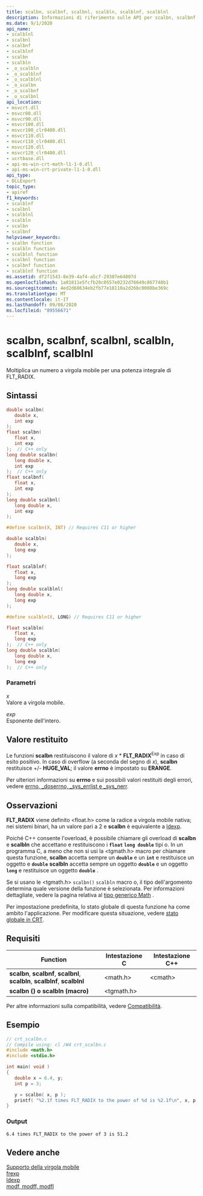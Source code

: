 ```yaml
---
title: scalbn, scalbnf, scalbnl, scalbln, scalblnf, scalblnl
description: Informazioni di riferimento sulle API per scalbn, scalbnf, scalbnl, scalbln, scalblnf e scalblnl; che moltiplica un numero a virgola mobile per una potenza integrale di `FLT_RADIX` .
ms.date: 9/1/2020
api_name:
- scalblnl
- scalbnl
- scalbnf
- scalblnf
- scalbn
- scalbln
- _o_scalbln
- _o_scalblnf
- _o_scalblnl
- _o_scalbn
- _o_scalbnf
- _o_scalbnl
api_location:
- msvcrt.dll
- msvcr80.dll
- msvcr90.dll
- msvcr100.dll
- msvcr100_clr0400.dll
- msvcr110.dll
- msvcr110_clr0400.dll
- msvcr120.dll
- msvcr120_clr0400.dll
- ucrtbase.dll
- api-ms-win-crt-math-l1-1-0.dll
- api-ms-win-crt-private-l1-1-0.dll
api_type:
- DLLExport
topic_type:
- apiref
f1_keywords:
- scalblnf
- scalbnl
- scalblnl
- scalbln
- scalbn
- scalbnf
helpviewer_keywords:
- scalbn function
- scalbln function
- scalblnl function
- scalbnl function
- scalbnf function
- scalblnf function
ms.assetid: df2f1543-8e39-4af4-a5cf-29307e64807d
ms.openlocfilehash: 1a01811e5fcfb28c0557e0232d76649c867748b1
ms.sourcegitcommit: 4ed2d68634eb2fb77e18110a2d26bc0008be369c
ms.translationtype: MT
ms.contentlocale: it-IT
ms.lasthandoff: 09/08/2020
ms.locfileid: "89556671"
---
```

# <a name="scalbn-scalbnf-scalbnl-scalbln-scalblnf-scalblnl"></a>scalbn, scalbnf, scalbnl, scalbln, scalblnf, scalblnl

Moltiplica un numero a virgola mobile per una potenza integrale di FLT_RADIX.

## <a name="syntax"></a>Sintassi

```C
double scalbn(
   double x,
   int exp
);
float scalbn(
   float x,
   int exp
);  // C++ only
long double scalbn(
   long double x,
   int exp
);  // C++ only
float scalbnf(
   float x,
   int exp
);
long double scalbnl(
   long double x,
   int exp
);

#define scalbn(X, INT) // Requires C11 or higher

double scalbln(
   double x,
   long exp
);

float scalblnf(
   float x,
   long exp
);
long double scalblnl(
   long double x,
   long exp
);

#define scalbln(X, LONG) // Requires C11 or higher

float scalbln(
   float x,
   long exp
);  // C++ only
long double scalbln(
   long double x,
   long exp
);  // C++ only
```

### <a name="parameters"></a>Parametri

*x*\
Valore a virgola mobile.

*exp*\
Esponente dell'intero.

## <a name="return-value"></a>Valore restituito

Le funzioni **scalbn** restituiscono il valore di *x* \* **FLT_RADIX**<sup>Exp</sup> in caso di esito positivo. In caso di overflow (a seconda del segno di *x*), **scalbn** restituisce +/- **HUGE_VAL**; il valore **errno** è impostato su **ERANGE**.

Per ulteriori informazioni su **errno** e sui possibili valori restituiti degli errori, vedere [errno, _doserrno, _sys_errlist e _sys_nerr](../../c-runtime-library/errno-doserrno-sys-errlist-and-sys-nerr.md).

## <a name="remarks"></a>Osservazioni

**FLT_RADIX** viene definito \<float.h> come la radice a virgola mobile nativa; nei sistemi binari, ha un valore pari a 2 e **scalbn** è equivalente a [ldexp](ldexp.md).

Poiché C++ consente l'overload, è possibile chiamare gli overload di **scalbn** e **scalbln** che accettano e restituiscono i **`float`** **`long double`** tipi o. In un programma C, a meno che non si usi la \<tgmath.h> macro per chiamare questa funzione, **scalbn** accetta sempre un **`double`** e un **`int`** e restituisce un oggetto e **`double`** **scalbln** accetta sempre un oggetto **`double`** e un oggetto **`long`** e restituisce un oggetto **`double`** .

Se si usano le \<tgmath.h> `scalbn()` `scalbln` macro o, il tipo dell'argomento determina quale versione della funzione è selezionata. Per informazioni dettagliate, vedere la pagina relativa al [tipo generico Math](../../c-runtime-library/tgmath.md) .

Per impostazione predefinita, lo stato globale di questa funzione ha come ambito l'applicazione. Per modificare questa situazione, vedere [stato globale in CRT](../global-state.md).

## <a name="requirements"></a>Requisiti

|Function|Intestazione C|Intestazione C++|
|--------------|--------------|------------------|
|**scalbn**, **scalbnf**, **scalbnl**, **scalbln**, **scalblnf**, **scalblnl**|\<math.h>|\<cmath>|
|**scalbn () o scalbln (macro)** | \<tgmath.h> ||

Per altre informazioni sulla compatibilità, vedere [Compatibilità](../../c-runtime-library/compatibility.md).

## <a name="example"></a>Esempio

```C
// crt_scalbn.c
// Compile using: cl /W4 crt_scalbn.c
#include <math.h>
#include <stdio.h>

int main( void )
{
   double x = 6.4, y;
   int p = 3;

   y = scalbn( x, p );
   printf( "%2.1f times FLT_RADIX to the power of %d is %2.1f\n", x, p, y );
}
```

### <a name="output"></a>Output

```Output
6.4 times FLT_RADIX to the power of 3 is 51.2
```

## <a name="see-also"></a>Vedere anche

[Supporto della virgola mobile](../../c-runtime-library/floating-point-support.md)<br/>
[frexp](frexp.md)<br/>
[ldexp](ldexp.md)<br/>
[modf, modff, modfl](modf-modff-modfl.md)<br/>
